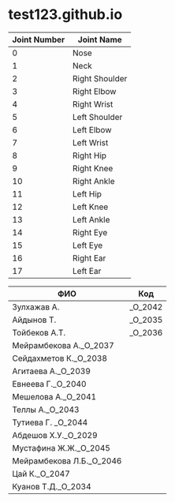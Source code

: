 # test123.github.io


| Joint Number | Joint Name     |
|--------------|----------------|
| 0            | Nose           |
| 1            | Neck           |
| 2            | Right Shoulder |
| 3            | Right Elbow    |
| 4            | Right Wrist    |
| 5            | Left Shoulder  |
| 6            | Left Elbow     |
| 7            | Left Wrist     |
| 8            | Right Hip      |
| 9            | Right Knee     |
| 10           | Right Ankle    |
| 11           | Left Hip       |
| 12           | Left Knee      |
| 13           | Left Ankle     |
| 14           | Right Eye      |
| 15           | Left Eye       |
| 16           | Right Ear      |
| 17           | Left Ear       |

|     ФИО      |      Код       |
|--------------|----------------|
|Зулхажав А.   |         _O_2042|
|Айдынов Т.    |         _O_2035|
|Тойбеков А.Т. |         _O_2036|
|Мейрамбекова А._O_2037|  
|Сейдахметов К._O_2038|
|Агитаева А._O_2039|
|Евнеева Г._O_2040|
|Мешелова А._O_2041|
|Теллы А._O_2043|
|Тутиева Г. _O_2044|
|Абдешов Х.У._O_2029|
|Мустафина Ж.Ж._O_2045|
Мейрамбекова Л.Б._O_2046|
|Цай К._O_2047|
|Куанов Т.Д._O_2034|
